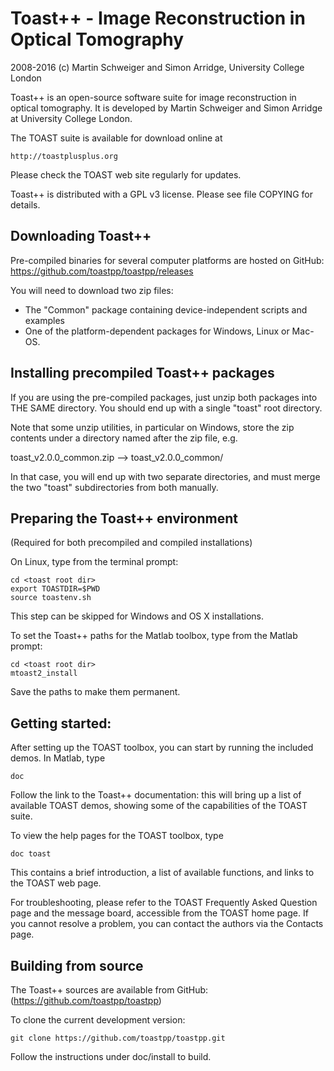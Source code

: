 Toast++ - Image Reconstruction in Optical Tomography
====================================================

2008-2016 (c) Martin Schweiger and Simon Arridge, University College London

Toast++ is an open-source software suite for image reconstruction in optical
tomography. It is developed by Martin Schweiger and Simon Arridge at University
College London.

The TOAST suite is available for download online at

    http://toastplusplus.org

Please check the TOAST web site regularly for updates.

Toast++ is distributed with a GPL v3 license. Please see file COPYING for
details.

Downloading Toast++
-------------------

Pre-compiled binaries for several computer platforms are hosted on GitHub:
https://github.com/toastpp/toastpp/releases

You will need to download two zip files:
- The "Common" package containing device-independent scripts and examples
- One of the platform-dependent packages for Windows, Linux or Mac-OS.

Installing precompiled Toast++ packages
---------------------------------------

If you are using the pre-compiled packages, just unzip both packages into THE
SAME directory. You should end up with a single "toast" root directory.

Note that some unzip utilities, in particular on Windows, store the zip contents
under a directory named after the zip file, e.g.

toast_v2.0.0_common.zip  -->  toast_v2.0.0_common/

In that case, you will end up with two separate directories, and must merge the
two "toast" subdirectories from both manually.

Preparing the Toast++ environment
---------------------------------

(Required for both precompiled and compiled installations)

On Linux, type from the terminal prompt:

```
cd <toast root dir>
export TOASTDIR=$PWD
source toastenv.sh
```

This step can be skipped for Windows and OS X installations.

To set the Toast++ paths for the Matlab toolbox, type from the Matlab prompt:

```
cd <toast root dir>
mtoast2_install
```

Save the paths to make them permanent.

Getting started:
----------------
After setting up the TOAST toolbox, you can start by running the included
demos. In Matlab, type

```
doc
```

Follow the link to the Toast++ documentation: this will bring up a list of
available TOAST demos, showing some of the capabilities of the TOAST suite.

To view the help pages for the TOAST toolbox, type

```
doc toast
```

This contains a brief introduction, a list of available functions, and links
to the TOAST web page.

For troubleshooting, please refer to the TOAST Frequently Asked Question
page and the message board, accessible from the TOAST home page. If you
cannot resolve a problem, you can contact the authors via the Contacts page.

Building from source
--------------------

The Toast++ sources are available from GitHub:
(https://github.com/toastpp/toastpp)

To clone the current development version:

```
git clone https://github.com/toastpp/toastpp.git
```

Follow the instructions under doc/install to build.
